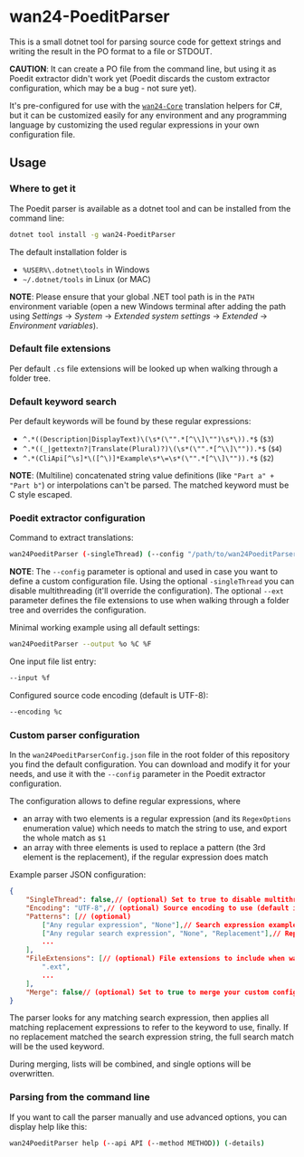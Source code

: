 # wan24-PoeditParser

This is a small dotnet tool for parsing source code for gettext strings and 
writing the result in the PO format to a file or STDOUT.

**CAUTION**: It can create a PO file from the command line, but using it as 
Poedit extractor didn't work yet (Poedit discards the custom extractor 
configuration, which may be a bug - not sure yet).

It's pre-configured for use with the 
[`wan24-Core`](https://github.com/WAN-Solutions/wan24-Core) translation 
helpers for C#, but it can be customized easily for any environment and any 
programming language by customizing the used regular expressions in your own 
configuration file.

## Usage

### Where to get it

The Poedit parser is available as a dotnet tool and can be installed from the 
command line:

```bash
dotnet tool install -g wan24-PoeditParser
```

The default installation folder is 

- `%USER%\.dotnet\tools` in Windows
- `~/.dotnet/tools` in Linux (or MAC)

**NOTE**: Please ensure that your global .NET tool path is in the `PATH` 
environment variable (open a new Windows terminal after adding the path using 
_Settings_ -> _System_ -> _Extended system settings_ -> _Extended_ -> 
_Environment variables_).

### Default file extensions

Per default `.cs` file extensions will be looked up when walking through a 
folder tree.

### Default keyword search

Per default keywords will be found by these regular expressions:

- `^.*((Description|DisplayText)\(\s*(\"".*[^\\]\"")\s*\)).*$` (`$3`)
- `^.*((_|gettextn?|Translate(Plural)?)\(\s*(\"".*[^\\]\"")).*$` (`$4`)
- `^.*(CliApi[^\s]*\([^\)]*Example\s*\=\s*(\"".*[^\\]\"")).*$` (`$2`)

**NOTE**: (Multiline) concatenated string value definitions (like 
`"Part a" + "Part b"`) or interpolations can't be parsed. The matched keyword 
must be C style escaped.

### Poedit extractor configuration

Command to extract translations:

```bash
wan24PoeditParser (-singleThread) (--config "/path/to/wan24PoeditParserConfig.json") (--ext ".ext" ...) --output %o %C %F
```

**NOTE**: The `--config` parameter is optional and used in case you want to 
define a custom configuration file. Using the optional `-singleThread` you can 
disable multithreading (it'll override the configuration). The optional 
`--ext` parameter defines the file extensions to use when walking through a 
folder tree and overrides the configuration.

Minimal working example using all default settings:

```bash
wan24PoeditParser --output %o %C %F
```

One input file list entry:

```bash
--input %f
```

Configured source code encoding (default is UTF-8):

```bash
--encoding %c
```

### Custom parser configuration

In the `wan24PoeditParserConfig.json` file in the root folder of this 
repository you find the default configuration. You can download and modify it 
for your needs, and use it with the `--config` parameter in the Poedit 
extractor configuration.

The configuration allows to define regular expressions, where

- an array with two elements is a regular expression (and its `RegexOptions` 
enumeration value) which needs to match the string to use, and export the 
whole match as `$1`
- an array with three elements is used to replace a pattern (the 3rd element 
is the replacement), if the regular expression does match

Example parser JSON configuration:

```json
{
	"SingleThread": false,// (optional) Set to true to disable multithreading (may be overridden by -singleThread)
	"Encoding": "UTF-8",// (optional) Source encoding to use (default is UTF-8; may be overridden by --encoding)
	"Patterns": [// (optional)
		["Any regular expression", "None"],// Search expression example
		["Any regular search expression", "None", "Replacement"],// Replacement expression example
		...
	],
	"FileExtensions": [// (optional) File extensions to include when walking through a folder tree (may be overridden by --ext)
		".ext",
		...
	],
	"Merge": false// (optional) Set to true to merge your custom configuration with the default configuration
}
```

The parser looks for any matching search expression, then applies all matching 
replacement expressions to refer to the keyword to use, finally. If no 
replacement matched the search expression string, the full search match will 
be the used keyword.

During merging, lists will be combined, and single options will be overwritten.

### Parsing from the command line

If you want to call the parser manually and use advanced options, you can 
display help like this:

```bash
wan24PoeditParser help (--api API (--method METHOD)) (-details)
```
